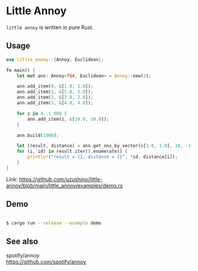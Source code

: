 # Little Annoy

`little annoy` is written in pure Rust.

## Usage

```rust
use little_annoy::{Annoy, Euclidean};

fn main() {
    let mut ann: Annoy<f64, Euclidean> = Annoy::new(2);

    ann.add_item(0, &[1.0, 1.0]);
    ann.add_item(1, &[5.0, 5.0]);
    ann.add_item(2, &[2.0, 2.0]);
    ann.add_item(3, &[4.0, 4.0]);

    for z in 4..1_000 {
        ann.add_item(z, &[10.0, 10.0]);
    }

    ann.build(1000);

    let (result, distance) = ann.get_nns_by_vector(&[1.0, 1.0], 10, -1);
    for (i, id) in result.iter().enumerate() {
        println!("result = {}, distance = {}", *id, distance[i]);
    }
}
```

Link: https://github.com/uzushino/little-annoy/blob/main/little_annoy/examples/demo.rs


## Demo

```bash

$ cargo run --release --example demo

```

## See also

spotify/annoy  
https://github.com/spotify/annoy

